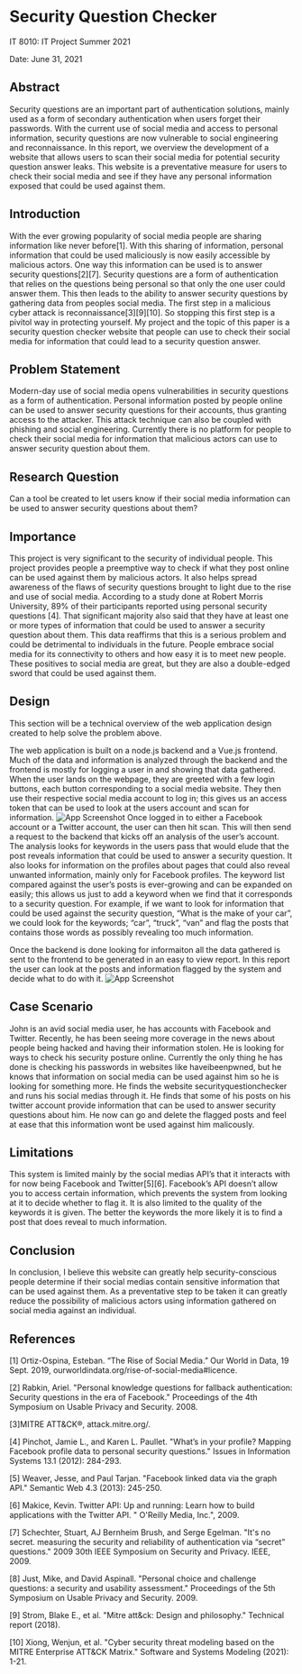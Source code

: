 
# Security Question Checker

IT 8010: IT Project
Summer 2021


Date:
June 31, 2021

## Abstract
Security questions are an important part of authentication solutions, mainly used as a form of secondary authentication when users forget their passwords.  With the current use of social media and access to personal information, security questions are now vulnerable to social engineering and reconnaissance. In this report, we overview the development of a website that allows users to scan their social media for potential security question answer leaks. This website is a preventative measure for users to check their social media and see if they have any personal information exposed that could be used against them.

## Introduction
With the ever growing popularity of social media people are sharing information like never before[1]. With this sharing of information, personal information that could be used maliciously is now easily accessible by malicious actors. One way this information can be used is to answer security questions[2][7]. Security questions are a form of authentication that relies on the questions being personal so that only the one user could answer them. This then leads to the ability to answer security questions by gathering data from peoples social media. The first step in a malicious cyber attack is reconnaissance[3][9][10]. So stopping this first step is a pivitol way in protecting yourself. My project and the topic of this paper is a security question checker website that people can use to check their social media for information that could lead to a security question answer.

## Problem Statement

Modern-day use of social media opens vulnerabilities in security questions as a form of authentication. Personal information posted by people online can be used to answer security questions for their accounts, thus granting access to the attacker. This attack technique can also be coupled with phishing and social engineering. Currently there is no platform for people to check their social media for information that malicious actors can use to answer security question about them.

## Research Question

Can a tool be created to let users know if their social media information can be used to answer security questions about them?

## Importance

This project is very significant to the security of individual people. This project provides people a preemptive way to check if what they post online can be used against them by malicious actors. It also helps spread awareness of the flaws of security questions brought to light due to the rise and use of social media. According to a study done at Robert Morris University, 89% of their participants reported using personal security questions [4]. That significant majority also said that they have at least one or more types of information that could be used to answer a security question about them. This data reaffirms that this is a serious problem and could be detrimental to individuals in the future. People embrace social media for its connectivity to others and how easy it is to meet new people. These positives to social media are great, but they are also a double-edged sword that could be used against them.

## Design
This section will be a technical overview of the web application design created to help solve the problem above. 

The web application is built on a node.js backend and a Vue.js frontend. Much of the data and information is analyzed through the backend and the frontend is mostly for logging a user in and showing that data gathered. When the user lands on the webpage, they are greeted with a few login buttons, each button corresponding to a social media website. They then use their respective social media account to log in; this gives us an access token that can be used to look at the users account and scan for information. 
![App Screenshot](https://via.placeholder.com/468x300?text=App+Screenshot+Here)
Once logged in to either a Facebook account or a Twitter account, the user can then hit scan. This will then send a request to the backend that kicks off an analysis of the user’s account. The analysis looks for keywords in the users pass that would elude that the post reveals information that could be used to answer a security question. It also looks for information on the profiles about pages that could also reveal unwanted information, mainly only for Facebook profiles. The keyword list compared against the user’s posts is ever-growing and can be expanded on easily; this allows us just to add a keyword when we find that it corresponds to a security question. For example, if we want to look for information that could be used against the security question, “What is the make of your car”, we could look for the keywords; “car”, “truck”, “van” and flag the posts that contains those words as possibly revealing too much information. 

Once the backend is done looking for informaiton all the data gathered is sent to the frontend to be generated in an easy to view report. In this report the user can look at the posts and information flagged by the system and decide what to do with it. 
![App Screenshot](https://via.placeholder.com/468x300?text=App+Screenshot+Here)

## Case Scenario

John is an avid social media user, he has accounts with Facebook and Twitter. Recently, he has been seeing more coverage in the news about people being hacked and having their information stolen. He is looking for ways to check his security posture online. Currently the only thing he has done is checking his passwords in websites like haveibeenpwned, but he knows that information on social media can be used against him so he is looking for something more. He finds the website securityquestionchecker and runs his social medias through it. He finds that some of his posts on his twitter account provide information that can be used to answer security questions about him. He now can go and delete the flagged posts and feel at ease that this information wont be used against him malicously.

## Limitations

This system is limited mainly by the social medias API’s that it interacts with for now being Facebook and Twitter[5][6]. Facebook’s API doesn’t allow you to access certain information, which prevents the system from looking at it to decide whether to flag it. It is also limited to the quality of the keywords it is given. The better the keywords the more likely it is to find a post that does reveal to much information.

## Conclusion

In conclusion, I believe this website can greatly help security-conscious people determine if their social medias contain sensitive information that can be used against them. As a preventative step to be taken it can greatly reduce the possibility of malicious actors using information gathered on social media against an individual.

## References

[1] Ortiz-Ospina, Esteban. “The Rise of Social Media.” Our World in Data, 19 Sept. 2019, ourworldindata.org/rise-of-social-media#licence. 

[2] Rabkin, Ariel. "Personal knowledge questions for fallback authentication: Security questions in the era of Facebook." Proceedings of the 4th Symposium on Usable Privacy and Security. 2008.

[3]MITRE ATT&CK®, attack.mitre.org/.

[4] Pinchot, Jamie L., and Karen L. Paullet. "What’s in your profile? Mapping Facebook profile data to personal security questions." Issues in Information Systems 13.1 (2012): 284-293.

[5] Weaver, Jesse, and Paul Tarjan. "Facebook linked data via the graph API." Semantic Web 4.3 (2013): 245-250.

[6] Makice, Kevin. Twitter API: Up and running: Learn how to build applications with the Twitter API. " O'Reilly Media, Inc.", 2009.

[7] Schechter, Stuart, AJ Bernheim Brush, and Serge Egelman. "It's no secret. measuring the security and reliability of authentication via “secret” questions." 2009 30th IEEE Symposium on Security and Privacy. IEEE, 2009.

[8] Just, Mike, and David Aspinall. "Personal choice and challenge questions: a security and usability assessment." Proceedings of the 5th Symposium on Usable Privacy and Security. 2009.

[9] Strom, Blake E., et al. "Mitre att&ck: Design and philosophy." Technical report (2018).

[10] Xiong, Wenjun, et al. "Cyber security threat modeling based on the MITRE Enterprise ATT&CK Matrix." Software and Systems Modeling (2021): 1-21.
